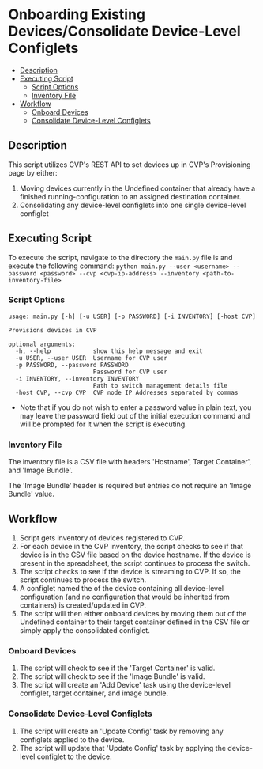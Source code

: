 # Onboarding Existing Devices/Consolidate Device-Level Configlets

- [Description](#description)
- [Executing Script](#executing-script)
  - [Script Options](#script-options)
  - [Inventory File](#inventory-file)
- [Workflow](#workflow)
  - [Onboard Devices](#onboard-devices)
  - [Consolidate Device-Level Configlets](#consolidate-device-level-configlets)

## Description
This script utilizes CVP's REST API to set devices up in CVP's Provisioning page by either:

1.  Moving devices currently in the Undefined container that already have a finished running-configuration to an assigned destination container. 
2.  Consolidating any device-level configlets into one single device-level configlet


## Executing Script
To execute the script, navigate to the directory the `main.py` file is and execute the following command:
```python main.py --user <username> --password <password> --cvp <cvp-ip-address> --inventory <path-to-inventory-file>```

### Script Options
```
usage: main.py [-h] [-u USER] [-p PASSWORD] [-i INVENTORY] [-host CVP]

Provisions devices in CVP

optional arguments:
  -h, --help            show this help message and exit
  -u USER, --user USER  Username for CVP user
  -p PASSWORD, --password PASSWORD
                        Password for CVP user
  -i INVENTORY, --inventory INVENTORY
                        Path to switch management details file
  -host CVP, --cvp CVP  CVP node IP Addresses separated by commas
```

- Note that if you do not wish to enter a password value in plain text, you may leave the password field out of the initial execution command and will be prompted for it when the script is executing.

### Inventory File
The inventory file is a CSV file with headers 'Hostname', Target Container', and 'Image Bundle'.

The 'Image Bundle' header is required but entries do not require an 'Image Bundle' value.

## Workflow

1.  Script gets inventory of devices registered to CVP.
2.  For each device in the CVP inventory, the script checks to see if that device is in the CSV file based on the device hostname.  If the device is present in the spreadsheet, the script continues to process the switch.
3.  The script checks to see if the device is streaming to CVP.  If so, the script continues to process the switch.
4.  A configlet named the <hostname> of the device containing all device-level configuration (and no configuration that would be inherited from containers) is created/updated in CVP.
5.  The script will then either onboard devices by moving them out of the Undefined container to their target container defined in the CSV file or simply apply the consolidated configlet.

### Onboard Devices

1.  The script will check to see if the 'Target Container' is valid.
2.  The script will check to see if the 'Image Bundle' is valid.
3.  The script will create an 'Add Device' task using the device-level configlet, target container, and image bundle.

### Consolidate Device-Level Configlets

1.  The script will create an 'Update Config' task by removing any configlets applied to the device.
2.  The script will update that 'Update Config' task by applying the device-level configlet to the device.

